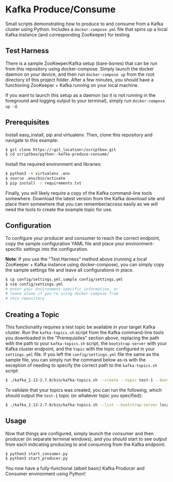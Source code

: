# Kafka Produce/Consume

Small scripts demonstrating how to produce to and consume from a Kafka cluster using Python. Includes
a `docker-compose.yml` file that spins up a local Kafka instance (and corresponding ZooKeeper) for testing.

## Test Harness

There is a sample ZooKeeper/Kafka setup (bare-bones) that can be run from this repository using docker-compose.
Simply launch the docker daemon on your device, and then run `docker-compose up` from the root directory of this
project folder. After a few minutes, you should have a functioning ZooKeeper + Kafka running on your local
machine.

If you want to launch this setup as a daemon (so it is not running in the foreground and logging output to your
terminal), simply run `docker-compose up -d`.

## Prerequisites

Install easy_install, pip and virtualenv. Then, clone this repository and navigate to this example:

```bash
$ git clone https://<git_location>/scriptbox.git
$ cd scriptbox/python--kafka-produce-consume/
```

Install the required environment and libraries:

```bash
$ python3 -m virtualenv .env
$ source .env/bin/activate
$ pip install -r requirements.txt
```

Finally, you will likely require a copy of the Kafka command-line tools somewhere. Download the latest version
from the Kafka download site and place them somewhere that you can remember/access easily as we will need the
tools to create the example topic for use.

## Configuration

To configure your producer and consumer to reach the correct endpoint, copy the sample configuration YAML file
and place your environment-specific settings into the configuration.

**Note**: If you use the "Test Harness" method above (running a local ZooKeeper + Kafka instance using docker-compose),
you can simply copy the sample settings file and leave all configurations in place.

```bash
$ cp config/settings.yml.sample config/settings.yml
$ vim config/settings.yml
# enter your environment-specific information, or
# leave alone if you're using docker-compose from
# this repository
```

## Creating a Topic

This functionality requires a test topic be available in your target Kafka cluster. Run the `kafka-topics.sh` script
from the Kafka command-line tools you downloaded in the "Prerequisites" section above, replacing the path with the
path to your `kafka-topics.sh` script, the `bootstrap-server` with your Kafka cluster endpoint, and the `topic` with
the topic configured in your `settings.yml` file. If you left the `config/settings.yml` file the same as the sample
file, you can simply run the command below as-is with the exception of needing to specify the correct path to the
`kafka-topics.sh` script:

```bash
$ ./kafka_2.13-2.7.0/bin/kafka-topics.sh --create --topic test-1 --bootstrap-server localhost:29092
```

To validate that your topics was created, you can run the following, which should output the `test-1` topic (or whatever
topic you specified):

```bash
$ ./kafka_2.13-2.7.0/bin/kafka-topics.sh --list --bootstrap-server localhost:29092
```

## Usage

Now that things are configured, simply launch the consumer and then producer (in separate terminal windows), and you
should start to see output from each indicating producing to and consuming from the Kafka endpoint:

```bash
$ python3 start_consumer.py
$ python3 start_producer.py
```

You now have a fully-functional (albeit basic) Kafka Producer and Consumer environment using Python!
